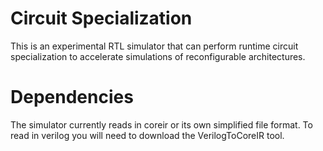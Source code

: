 # Circuit Specialization

This is an experimental RTL simulator that can perform runtime circuit
specialization to accelerate simulations of reconfigurable architectures.

# Dependencies

The simulator currently reads in coreir or its own simplified file format.
To read in verilog you will need to download the VerilogToCoreIR tool.